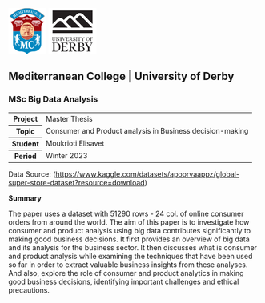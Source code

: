 ![](./img/logo_small.png)
![](./img/derby.png)

## Mediterranean College | University of Derby
### MSc Big Data Analysis

<table>
    <tr>
        <th>Project</th>
        <td>Master Thesis</td>
    </tr>
    <tr>
        <th>Topic</th>
        <td>Consumer and Product analysis in Business decision-making</td>
    </tr>
    <tr>
        <th>Student</th>
        <td>Moukrioti Elisavet</td>
    </tr>
    <tr>
        <th>Period</th>
        <td>Winter 2023</td>
    </tr>
</table>

Data Source: (https://www.kaggle.com/datasets/apoorvaappz/global-super-store-dataset?resource=download)

**Summary**

The paper uses a dataset with 51290 rows - 24 col. of online consumer orders from around the world. The aim of this paper is to investigate how consumer and product analysis using big data contributes significantly to making good business decisions. It first provides an overview of big data and its analysis for the business sector. It then discusses what is consumer and product analysis while examining the techniques that have been used so far in order to extract valuable business insights from these analyses. And also, explore the role of consumer and product analytics in making good business decisions, identifying important challenges and ethical precautions.


